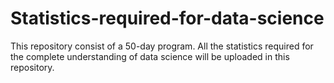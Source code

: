 # Statistics-required-for-data-science

This repository consist of a 50-day program. All the statistics required for the complete understanding of data science will be uploaded in this repository. 
